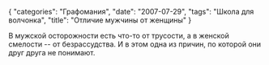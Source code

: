 {
   "categories": "Графомания",
   "date": "2007-07-29",
   "tags": "Школа для волчонка",
   "title": "Отличие мужчины от женщины"
}

В мужской осторожности есть что-то от трусости, а в женской смелости -- от безрассудства. И в этом одна из причин, по которой они друг друга не понимают.
